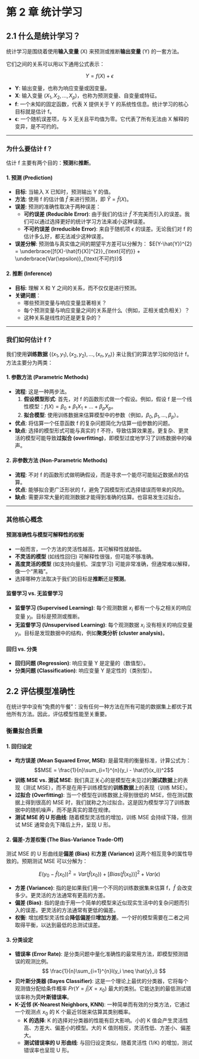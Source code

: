 # 第 2 章 统计学习

## 2.1 什么是统计学习？

统计学习是围绕着使用**输入变量** (X) 来预测或推断**输出变量** (Y) 的一套方法。

它们之间的关系可以用以下通用公式表示：

$$Y = f(X) + \epsilon$$

* **Y**: 输出变量，也称为响应变量或因变量。
* **X**: 输入变量 $(X_1, X_2, ..., X_p)$，也称为预测变量、自变量或特征。
* **f**: 一个未知的固定函数，代表 X 提供关于 Y 的系统性信息。统计学习的核心目标就是估计 f。
* **ϵ**: 一个随机误差项，与 X 无关且平均值为零。它代表了所有无法由 X 解释的变异，是不可约的。

---

### 为什么要估计 f？

估计 f 主要有两个目的：**预测**和**推断**。

#### 1. 预测 (Prediction)

* **目标**: 当输入 X 已知时，预测输出 Y 的值。
* **方法**: 使用 f 的估计值 $\hat{f}$ 来进行预测，即 $\hat{Y} = \hat{f}(X)$。
* **误差**: 预测的准确性取决于两种误差：
    * **可约误差 (Reducible Error)**: 由于我们的估计 $\hat{f}$ 不完美而引入的误差。我们可以通过选择更好的统计学习方法来减小这种误差。
    * **不可约误差 (Irreducible Error)**: 来自于随机项 $\epsilon$ 的误差。无论我们对 f 的估计多么好，都无法减少这种误差。
* **误差分解**: 预测值与真实值之间的期望平方差可以分解为：
    $E(Y-\hat{Y})^{2} = \underbrace{[f(X)-\hat{f}(X)]^{2}}_{\text{可约}} + \underbrace{Var(\epsilon)}_{\text{不可约}}$

#### 2. 推断 (Inference)

* **目标**: 理解 X 和 Y 之间的关系，而不仅仅是进行预测。
* **关键问题**：
    * 哪些预测变量与响应变量显著相关？
    * 每个预测变量与响应变量之间的关系是什么（例如，正相关或负相关）？
    * 这种关系是线性的还是更复杂的？

---

### 我们如何估计 f？

我们使用**训练数据** $\{(x_1, y_1), (x_2, y_2), ..., (x_n, y_n)\}$ 来让我们的算法学习如何估计 f。方法主要分为两类：

#### 1. 参数方法 (Parametric Methods)

* **流程**: 这是一种两步法。
    1.  **假设模型形式**: 首先，对 f 的函数形式做一个假设。例如，假设 f 是一个线性模型：$f(X) = \beta_{0} + \beta_{1}X_{1} + \dots + \beta_{p}X_{p}$。
    2.  **拟合模型**: 使用训练数据来估算模型中的参数（例如，$\beta_0, \beta_1, \dots, \beta_p$）。
* **优点**: 将估算一个任意函数 f 的复杂问题简化为估算一组参数的问题。
* **缺点**: 选择的模型形式可能与真实的 f 不符，导致估算效果差。更复杂、更灵活的模型可能导致**过拟合 (overfitting)**，即模型过度地学习了训练数据中的噪声。

#### 2. 非参数方法 (Non-Parametric Methods)

* **流程**: 不对 f 的函数形式做明确假设，而是寻求一个能尽可能贴近数据点的估算。
* **优点**: 能够拟合更广泛形状的 f，避免了因模型形式选择错误而带来的风险。
* **缺点**: 需要非常大量的观测数据才能得到准确的估算。也容易发生过拟合。

---

### 其他核心概念

#### 预测准确性与模型可解释性的权衡

* 一般而言，一个方法的灵活性越高，其可解释性就越低。
* **不灵活的模型** (如线性回归) 可解释性很强，但可能不够准确。
* **高度灵活的模型** (如支持向量机、深度学习) 可能非常准确，但通常难以解释，像一个“黑箱”。
* 选择哪种方法取决于我们的目标是**推断**还是**预测**。

#### 监督学习 vs. 无监督学习

* **监督学习 (Supervised Learning)**: 每个观测数据 $x_i$ 都有一个与之相关的响应变量 $y_i$。目标是预测或推断。
* **无监督学习 (Unsupervised Learning)**: 每个观测数据 $x_i$ 没有相关的响应变量 $y_i$。目标是发现数据中的结构，例如**聚类分析 (cluster analysis)**。

#### 回归 vs. 分类

* **回归问题 (Regression)**: 响应变量 Y 是定量的（数值型）。
* **分类问题 (Classification)**: 响应变量 Y 是定性的（类别型）。

## 2.2 评估模型准确性

在统计学中没有“免费的午餐”：没有任何一种方法在所有可能的数据集上都优于其他所有方法。因此，评估模型性能至关重要。

### 衡量拟合质量

#### 1. 回归设定

* **均方误差 (Mean Squared Error, MSE)**: 是最常用的衡量标准，计算公式为：
    $$MSE = \frac{1}{n}\sum_{i=1}^{n}(y_i - \hat{f}(x_i))^2$$
* **训练 MSE vs. 测试 MSE**: 我们真正关心的是模型在未见过的**测试数据**上的表现（测试 MSE），而不是在用于训练模型的**训练数据**上的表现（训练 MSE）。
* **过拟合 (Overfitting)**: 当一个模型在训练数据上得到很低的 MSE，但在测试数据上得到很高的 MSE 时，我们就称之为过拟合。这是因为模型学习了训练数据中的随机噪声，而不是真实的潜在规律。
* **测试 MSE 的 U 形曲线**: 随着模型灵活性的增加，训练 MSE 会持续下降，但测试 MSE 通常会先下降后上升，呈现 U 形。

#### 2. 偏差-方差权衡 (The Bias-Variance Trade-Off)

测试 MSE 的 U 形曲线是**偏差 (Bias)** 和**方差 (Variance)** 这两个相互竞争的属性导致的。预期测试 MSE 可以分解为：

$$E(y_0 - \hat{f}(x_0))^2 = Var(\hat{f}(x_0)) + [Bias(\hat{f}(x_0))]^2 + Var(\epsilon)$$

* **方差 (Variance)**: 指的是如果我们用一个不同的训练数据集来估算 f，$\hat{f}$ 会改变多少。更灵活的方法通常有更高的方差。
* **偏差 (Bias)**: 指的是由于用一个简单的模型来近似现实生活中的复杂问题而引入的误差。更灵活的方法通常有更低的偏差。
* **权衡**: 增加模型灵活性会**降低偏差**但**增加方差**。一个好的模型需要在二者之间取得平衡，以达到最低的总测试误差。

#### 3. 分类设定

* **错误率 (Error Rate)**: 是分类问题中量化准确性的最常用方法，即模型预测错误的观测比例。
    $$ \frac{1}{n}\sum_{i=1}^{n}I(y_i \neq \hat{y}_i) $$
* **贝叶斯分类器 (Bayes Classifier)**: 这是一个理论上最优的分类器，它将每个观测值分配给条件概率 $Pr(Y=j|X=x_0)$ 最大的类别。它能达到的最低测试错误率称为**贝叶斯错误率**。
* **K-近邻 (K-Nearest Neighbors, KNN)**: 一种简单而有效的分类方法，它通过一个观测点 $x_0$ 的 K 个最近邻居来估算其类别概率。
    * **K 的选择**: K 的选择对分类器的性能有巨大影响。小的 K 值会产生灵活性高、方差大、偏差小的模型。大的 K 值则相反，灵活性低、方差小、偏差大。
    * **测试错误率的 U 形曲线**: 与回归设定类似，随着灵活性 (1/K) 的增加，测试错误率也呈现 U 形。